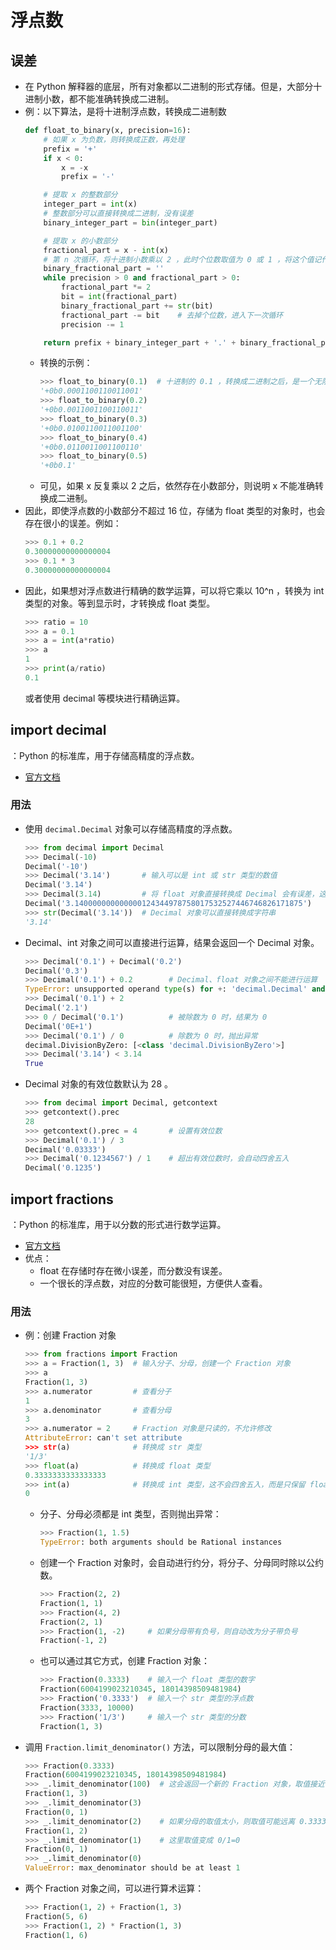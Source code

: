 # 浮点数

## 误差

- 在 Python 解释器的底层，所有对象都以二进制的形式存储。但是，大部分十进制小数，都不能准确转换成二进制。
- 例：以下算法，是将十进制浮点数，转换成二进制数
  ```py
  def float_to_binary(x, precision=16):
      # 如果 x 为负数，则转换成正数，再处理
      prefix = '+'
      if x < 0:
          x = -x
          prefix = '-'

      # 提取 x 的整数部分
      integer_part = int(x)
      # 整数部分可以直接转换成二进制，没有误差
      binary_integer_part = bin(integer_part)

      # 提取 x 的小数部分
      fractional_part = x - int(x)
      # 第 n 次循环，将十进制小数乘以 2 ，此时个位数取值为 0 或 1 ，将这个值记作第 n 位二进制小数
      binary_fractional_part = ''
      while precision > 0 and fractional_part > 0:
          fractional_part *= 2
          bit = int(fractional_part)
          binary_fractional_part += str(bit)
          fractional_part -= bit    # 去掉个位数，进入下一次循环
          precision -= 1

      return prefix + binary_integer_part + '.' + binary_fractional_part
  ```
  - 转换的示例：
    ```py
    >>> float_to_binary(0.1)  # 十进制的 0.1 ，转换成二进制之后，是一个无限循环小数
    '+0b0.0001100110011001'
    >>> float_to_binary(0.2)
    '+0b0.0011001100110011'
    >>> float_to_binary(0.3)
    '+0b0.0100110011001100'
    >>> float_to_binary(0.4)
    '+0b0.0110011001100110'
    >>> float_to_binary(0.5)
    '+0b0.1'
    ```
  - 可见，如果 x 反复乘以 2 之后，依然存在小数部分，则说明 x 不能准确转换成二进制。
- 因此，即使浮点数的小数部分不超过 16 位，存储为 float 类型的对象时，也会存在很小的误差。例如：
  ```py
  >>> 0.1 + 0.2
  0.30000000000000004
  >>> 0.1 * 3
  0.30000000000000004
  ```
- 因此，如果想对浮点数进行精确的数学运算，可以将它乘以 10^n ，转换为 int 类型的对象。等到显示时，才转换成 float 类型。
  ```py
  >>> ratio = 10
  >>> a = 0.1
  >>> a = int(a*ratio)
  >>> a
  1
  >>> print(a/ratio)
  0.1
  ```
  或者使用 decimal 等模块进行精确运算。

## import decimal

：Python 的标准库，用于存储高精度的浮点数。
- [官方文档](https://docs.python.org/3/library/decimal.html)

### 用法

- 使用 `decimal.Decimal` 对象可以存储高精度的浮点数。
  ```py
  >>> from decimal import Decimal
  >>> Decimal(-10)
  Decimal('-10')
  >>> Decimal('3.14')       # 输入可以是 int 或 str 类型的数值
  Decimal('3.14')
  >>> Decimal(3.14)         # 将 float 对象直接转换成 Decimal 会有误差，这里应该改为 Decimal(str(3.14))
  Decimal('3.140000000000000124344978758017532527446746826171875')
  >>> str(Decimal('3.14'))  # Decimal 对象可以直接转换成字符串
  '3.14'
  ```

- Decimal、int 对象之间可以直接进行运算，结果会返回一个 Decimal 对象。
  ```py
  >>> Decimal('0.1') + Decimal('0.2')
  Decimal('0.3')
  >>> Decimal('0.1') + 0.2        # Decimal、float 对象之间不能进行运算
  TypeError: unsupported operand type(s) for +: 'decimal.Decimal' and 'float'
  >>> Decimal('0.1') + 2
  Decimal('2.1')
  >>> 0 / Decimal('0.1')          # 被除数为 0 时，结果为 0
  Decimal('0E+1')
  >>> Decimal('0.1') / 0          # 除数为 0 时，抛出异常
  decimal.DivisionByZero: [<class 'decimal.DivisionByZero'>]
  >>> Decimal('3.14') < 3.14
  True
  ```

- Decimal 对象的有效位数默认为 28 。
  ```py
  >>> from decimal import Decimal, getcontext
  >>> getcontext().prec
  28
  >>> getcontext().prec = 4       # 设置有效位数
  >>> Decimal('0.1') / 3
  Decimal('0.03333')
  >>> Decimal('0.1234567') / 1    # 超出有效位数时，会自动四舍五入
  Decimal('0.1235')
  ```

## import fractions

：Python 的标准库，用于以分数的形式进行数学运算。
- [官方文档](https://docs.python.org/3/library/fractions.html)
- 优点：
  - float 在存储时存在微小误差，而分数没有误差。
  - 一个很长的浮点数，对应的分数可能很短，方便供人查看。

### 用法

- 例：创建 Fraction 对象
  ```py
  >>> from fractions import Fraction
  >>> a = Fraction(1, 3)  # 输入分子、分母，创建一个 Fraction 对象
  >>> a
  Fraction(1, 3)
  >>> a.numerator         # 查看分子
  1
  >>> a.denominator       # 查看分母
  3
  >>> a.numerator = 2     # Fraction 对象是只读的，不允许修改
  AttributeError: can't set attribute
  >>> str(a)              # 转换成 str 类型
  '1/3'
  >>> float(a)            # 转换成 float 类型
  0.3333333333333333
  >>> int(a)              # 转换成 int 类型，这不会四舍五入，而是只保留 float 的整数部分
  0
  ```
  - 分子、分母必须都是 int 类型，否则抛出异常：
    ```py
    >>> Fraction(1, 1.5)
    TypeError: both arguments should be Rational instances
    ```
  - 创建一个 Fraction 对象时，会自动进行约分，将分子、分母同时除以公约数。
    ```py
    >>> Fraction(2, 2)
    Fraction(1, 1)
    >>> Fraction(4, 2)
    Fraction(2, 1)
    >>> Fraction(1, -2)     # 如果分母带有负号，则自动改为分子带负号
    Fraction(-1, 2)
    ```
  - 也可以通过其它方式，创建 Fraction 对象：
    ```py
    >>> Fraction(0.3333)    # 输入一个 float 类型的数字
    Fraction(6004199023210345, 18014398509481984)
    >>> Fraction('0.3333')  # 输入一个 str 类型的浮点数
    Fraction(3333, 10000)
    >>> Fraction('1/3')     # 输入一个 str 类型的分数
    Fraction(1, 3)
    ```

- 调用 `Fraction.limit_denominator()` 方法，可以限制分母的最大值：
  ```py
  >>> Fraction(0.3333)
  Fraction(6004199023210345, 18014398509481984)
  >>> _.limit_denominator(100)  # 这会返回一个新的 Fraction 对象，取值接近 0.3333 ，但是分母不超过 100
  Fraction(1, 3)
  >>> _.limit_denominator(3)
  Fraction(0, 1)
  >>> _.limit_denominator(2)    # 如果分母的取值太小，则取值可能远离 0.3333
  Fraction(1, 2)
  >>> _.limit_denominator(1)    # 这里取值变成 0/1=0
  Fraction(0, 1)
  >>> _.limit_denominator(0)
  ValueError: max_denominator should be at least 1
  ```

- 两个 Fraction 对象之间，可以进行算术运算：
  ```py
  >>> Fraction(1, 2) + Fraction(1, 3)
  Fraction(5, 6)
  >>> Fraction(1, 2) * Fraction(1, 3)
  Fraction(1, 6)
  ```
